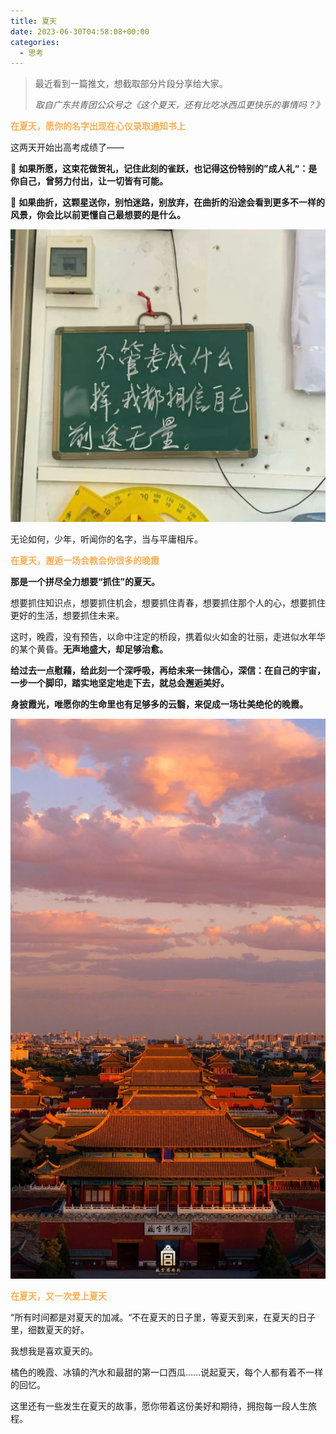 ```yaml
---
title: 夏天
date: 2023-06-30T04:58:08+00:00
categories:
  - 思考
---
```

<blockquote class="wp-block-quote">
  <p>
    最近看到一篇推文，想截取部分片段分享给大家。
  </p>
  
  <cite>取自广东共青团公众号之《这个夏天，还有比吃冰西瓜更快乐的事情吗？》</cite>
</blockquote>



<p class="has-text-align-center has-text-color" style="color:#f7af57">
  <strong>在夏天，愿你的名字出现在心仪录取通知书上</strong>
</p>

这两天开始出高考成绩了——

💐 **如果所愿，这束花做贺礼，记住此刻的雀跃，也记得这份特别的”成人礼“：是你自己，曾努力付出，让一切皆有可能。**

🌟 **如果曲折，这颗星送你，别怕迷路，别放弃，在曲折的沿途会看到更多不一样的风景，你会比以前更懂自己最想要的是什么。**

![](image-2.png)

无论如何，少年，听闻你的名字，当与平庸相斥。



<p class="has-text-align-center has-text-color" style="color:#f7af57">
  <strong>在夏天，邂逅一场会教会你很多的晚霞</strong>
</p>

**那是一个拼尽全力想要“抓住”的夏天。**

想要抓住知识点，想要抓住机会，想要抓住青春，想要抓住那个人的心，想要抓住更好的生活，想要抓住未来。

这时，晚霞，没有预告，以命中注定的桥段，携着似火如金的壮丽，走进似水年华的某个黄昏。**无声地盛大，却足够治愈。**

**给过去一点慰藉，给此刻一个深呼吸，再给未来一抹信心，深信：在自己的宇宙，一步一个脚印，踏实地坚定地走下去，就总会邂逅美好。**

**身披霞光，唯愿你的生命里也有足够多的云翳，来促成一场壮美绝伦的晚霞。**

![](1-2.jpg)

<p class="has-text-align-center has-text-color" style="color:#f7af57">
  <strong>在夏天，又一次爱上夏天</strong>
</p>

“所有时间都是对夏天的加减。“不在夏天的日子里，等夏天到来，在夏天的日子里，细数夏天的好。

我想我是喜欢夏天的。

橘色的晚霞、冰镇的汽水和最甜的第一口西瓜&#8230;&#8230;说起夏天，每个人都有着不一样的回忆。

这里还有一些发生在夏天的故事，愿你带着这份美好和期待，拥抱每一段人生旅程。